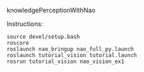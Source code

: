 knowledgePerceptionWithNao

Instructions:
```
source devel/setup.bash
roscore
roslaunch nao_bringup nao_full_py.launch
roslaunch tutorial_vision tutorial.launch 
rosrun tutorial_vision nao_vision_ex1
```